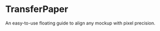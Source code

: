 TransferPaper
=============

An easy-to-use floating guide to align any mockup with pixel precision.
